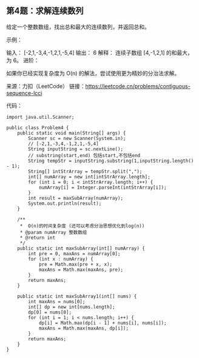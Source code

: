 ## 第4题：求解连续数列
给定一个整数数组，找出总和最大的连续数列，并返回总和。

示例：

输入： [-2,1,-3,4,-1,2,1,-5,4]
输出： 6
解释： 连续子数组 [4,-1,2,1] 的和最大，为 6。
进阶：

如果你已经实现复杂度为 O(n) 的解法，尝试使用更为精妙的分治法求解。

来源：力扣（LeetCode）
链接：https://leetcode.cn/problems/contiguous-sequence-lcci

代码：
```
import java.util.Scanner;

public class Problem4 {
    public static void main(String[] args) {
        Scanner sc = new Scanner(System.in);
        // [-2,1,-3,4,-1,2,1,-5,4]
        String inputString = sc.nextLine();
        // substring(start,end) 包括start,不包括end
        String tempStr = inputString.substring(1,inputString.length() - 1);
        String[] intStrArray = tempStr.split(",");
        int[] numArray = new int[intStrArray.length];
        for (int i = 0; i < intStrArray.length; i++) {
            numArray[i] = Integer.parseInt(intStrArray[i]);
        }
        int result = maxSubArray(numArray);
        System.out.println(result);
    }

    /**
     *  O(n)的时间复杂度 (还可以考虑分治思想优化到log(n))
     * @param numArray 整数数组
     * @return int
     */
    public static int maxSubArray(int[] numArray) {
        int pre = 0, maxAns = numArray[0];
        for (int x : numArray) {
            pre = Math.max(pre + x, x);
            maxAns = Math.max(maxAns, pre);
        }
        return maxAns;
    }
    
    public static int maxSubArray1(int[] nums) {
        int maxAns = nums[0];
        int[] dp = new int[nums.length];
        dp[0] = nums[0];
        for (int i = 1; i < nums.length; i++) {
            dp[i] = Math.max(dp[i - 1] + nums[i], nums[i]);
            maxAns = Math.max(maxAns, dp[i]);
        }
        return maxAns;
    }
}
```
